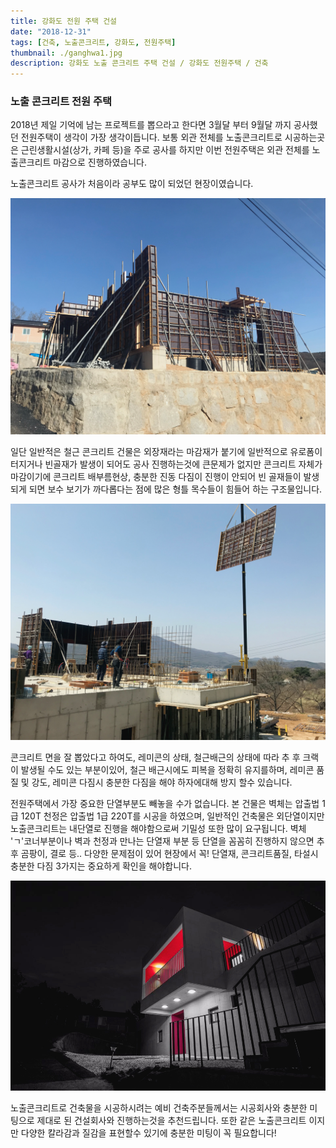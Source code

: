 ```yaml
---
title: 강화도 전원 주택 건설
date: "2018-12-31"
tags: [건축, 노출콘크리트, 강화도, 전원주택]
thumbnail: ./ganghwa1.jpg
description: 강화도 노출 콘크리트 주택 건설 / 강화도 전원주택 / 건축
---
```


### 노출 콘크리트 전원 주택

2018년 제일 기억에 남는 프로젝트를 뽑으라고 한다면 3월달 부터 9월달 까지 공사했던 전원주택이 생각이 가장 생각이듭니다. 보통 외관 전체를 노출콘크리트로 시공하는곳은 근린생활시설(상가, 카페 등)을 주로 공사를 하지만 이번 전원주택은 외관 전체를 노출콘크리트 마감으로 진행하였습니다.

노출콘크리트 공사가 처음이라 공부도 많이 되었던 현장이였습니다.

![강화도 전원주택](./ganghwa3.png)

일단 일반적은 철근 콘크리트 건물은 외장재라는 마감재가 붙기에 일반적으로 유로폼이 터지거나 빈골재가 발생이 되어도 공사 진행하는것에 큰문제가 없지만 콘크리트 자체가 마감이기에 콘크리트 배부름현상, 충분한 진동 다짐이 진행이 안되어 빈 골재들이 발생되게 되면 보수 보기가 까다롭다는 점에 많은 형틀 목수들이 힘들어 하는 구조물입니다.

![강화도 전원주택](./ganghwa4.png)

콘크리트 면을 잘 뽑았다고 하여도, 레미콘의 상태, 철근배근의 상태에 따라 추 후 크랙이 발생될 수도 있는 부분이있어, 철근 배근시에도 피복을 정확히 유지를하며, 레미콘 품질 및 강도, 레미콘 다짐시 충분한 다짐을 해야 하자에대해 방지 할수 있습니다.

전원주택에서 가장 중요한 단열부분도 빼놓을 수가 없습니다. 본 건물은 벽체는 압출법 1급 120T 천정은 압출법 1급 220T를 시공을 하였으며, 일반적인 건축물은 외단열이지만 노출콘크리트는 내단열로 진행을 해야함으로써 기밀성 또한 많이 요구됩니다. 벽체 'ㄱ'코너부분이나 벽과 천정과 만나는 단열재 부분 등 단열을 꼼꼼히 진행하지 않으면 추 후 곰팡이, 결로 등.. 다양한 문제점이 있어 현장에서 꼭! 단열재, 콘크리트품질, 타설시 충분한 다짐 3가지는 중요하게 확인을 해야합니다.

![강화도 전원주택](./ganghwa2.jpg)

노출콘크리트로 건축물을 시공하시려는 예비 건축주분들께서는 시공회사와 충분한 미팅으로 제대로 된 건설회사와 진행하는것을 추천드립니다. 또한 같은 노출콘크리트 이지만 다양한 칼라감과 질감을 표현할수 있기에 충분한 미팅이 꼭 필요합니다!
